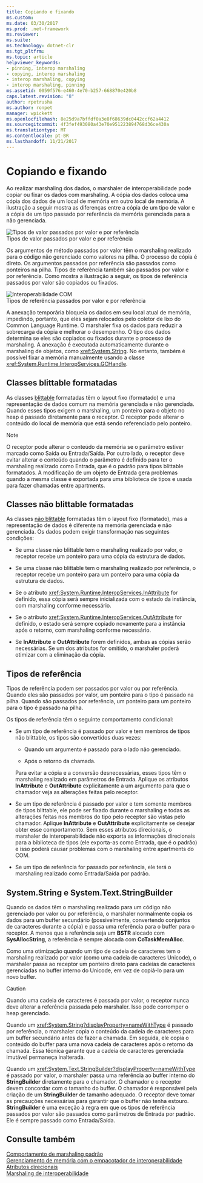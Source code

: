 ```yaml
---
title: Copiando e fixando
ms.custom: 
ms.date: 03/30/2017
ms.prod: .net-framework
ms.reviewer: 
ms.suite: 
ms.technology: dotnet-clr
ms.tgt_pltfrm: 
ms.topic: article
helpviewer_keywords:
- pinning, interop marshaling
- copying, interop marshaling
- interop marshaling, copying
- interop marshaling, pinning
ms.assetid: 0059f576-e460-4e70-b257-668870e420b8
caps.latest.revision: "8"
author: rpetrusha
ms.author: ronpet
manager: wpickett
ms.openlocfilehash: 8e25d9a7bffdf0a3e8f68639dc0442ccf62a4412
ms.sourcegitcommit: 4f3fef493080a43e70e951223894768d36ce430a
ms.translationtype: MT
ms.contentlocale: pt-BR
ms.lasthandoff: 11/21/2017
---
```

# <a name="copying-and-pinning"></a>Copiando e fixando
Ao realizar marshaling dos dados, o marshaler de interoperabilidade pode copiar ou fixar os dados com marshaling. A cópia dos dados coloca uma cópia dos dados de um local de memória em outro local de memória. A ilustração a seguir mostra as diferenças entre a cópia de um tipo de valor e a cópia de um tipo passado por referência da memória gerenciada para a não gerenciada.  
  
 ![Tipos de valor passados por valor e por referência](../../../docs/framework/interop/media/interopmarshalcopy.gif "interopmarshalcopy")  
Tipos de valor passados por valor e por referência  
  
 Os argumentos de método passados por valor têm o marshaling realizado para o código não gerenciado como valores na pilha. O processo de cópia é direto. Os argumentos passados por referência são passados como ponteiros na pilha. Tipos de referência também são passados por valor e por referência. Como mostra a ilustração a seguir, os tipos de referência passados por valor são copiados ou fixados.  
  
 ![Interoperabilidade COM](../../../docs/framework/interop/media/interopmarshalpin.gif "interopmarshalpin")  
Tipos de referência passados por valor e por referência  
  
 A anexação temporária bloqueia os dados em seu local atual de memória, impedindo, portanto, que eles sejam relocados pelo coletor de lixo do Common Language Runtime. O marshaler fixa os dados para reduzir a sobrecarga da cópia e melhorar o desempenho. O tipo dos dados determina se eles são copiados ou fixados durante o processo de marshaling.  A anexação é executada automaticamente durante o marshaling de objetos, como <xref:System.String>. No entanto, também é possível fixar a memória manualmente usando a classe <xref:System.Runtime.InteropServices.GCHandle>.  
  
## <a name="formatted-blittable-classes"></a>Classes blittable formatadas  
 As classes [blittable](../../../docs/framework/interop/blittable-and-non-blittable-types.md) formatadas têm o layout fixo (formatado) e uma representação de dados comum na memória gerenciada e não gerenciada. Quando esses tipos exigem o marshaling, um ponteiro para o objeto no heap é passado diretamente para o receptor. O receptor pode alterar o conteúdo do local de memória que está sendo referenciado pelo ponteiro.  
  
> [!NOTE]
>  O receptor pode alterar o conteúdo da memória se o parâmetro estiver marcado como Saída ou Entrada/Saída. Por outro lado, o receptor deve evitar alterar o conteúdo quando o parâmetro é definido para ter o marshaling realizado como Entrada, que é o padrão para tipos blittable formatados. A modificação de um objeto de Entrada gera problemas quando a mesma classe é exportada para uma biblioteca de tipos e usada para fazer chamadas entre apartments.  
  
## <a name="formatted-non-blittable-classes"></a>Classes não blittable formatadas  
 As classes [não blittable](../../../docs/framework/interop/blittable-and-non-blittable-types.md) formatadas têm o layout fixo (formatado), mas a representação de dados é diferente na memória gerenciada e não gerenciada. Os dados podem exigir transformação nas seguintes condições:  
  
-   Se uma classe não blittable tem o marshaling realizado por valor, o receptor recebe um ponteiro para uma cópia da estrutura de dados.  
  
-   Se uma classe não blittable tem o marshaling realizado por referência, o receptor recebe um ponteiro para um ponteiro para uma cópia da estrutura de dados.  
  
-   Se o atributo <xref:System.Runtime.InteropServices.InAttribute> for definido, essa cópia será sempre inicializada com o estado da instância, com marshaling conforme necessário.  
  
-   Se o atributo <xref:System.Runtime.InteropServices.OutAttribute> for definido, o estado será sempre copiado novamente para a instância após o retorno, com marshaling conforme necessário.  
  
-   Se **InAttribute** e **OutAttribute** forem definidos, ambas as cópias serão necessárias. Se um dos atributos for omitido, o marshaler poderá otimizar com a eliminação da cópia.  
  
## <a name="reference-types"></a>Tipos de referência  
 Tipos de referência podem ser passados por valor ou por referência. Quando eles são passados por valor, um ponteiro para o tipo é passado na pilha. Quando são passados por referência, um ponteiro para um ponteiro para o tipo é passado na pilha.  
  
 Os tipos de referência têm o seguinte comportamento condicional:  
  
-   Se um tipo de referência é passado por valor e tem membros de tipos não blittable, os tipos são convertidos duas vezes:  
  
    -   Quando um argumento é passado para o lado não gerenciado.  
  
    -   Após o retorno da chamada.  
  
     Para evitar a cópia e a conversão desnecessárias, esses tipos têm o marshaling realizado em parâmetros de Entrada. Aplique os atributos **InAttribute** e **OutAttribute** explicitamente a um argumento para que o chamador veja as alterações feitas pelo receptor.  
  
-   Se um tipo de referência é passado por valor e tem somente membros de tipos blittable, ele pode ser fixado durante o marshaling e todas as alterações feitas nos membros do tipo pelo receptor são vistas pelo chamador. Aplique **InAttribute** e **OutAttribute** explicitamente se desejar obter esse comportamento. Sem esses atributos direcionais, o marshaler de interoperabilidade não exporta as informações direcionais para a biblioteca de tipos (ele exporta-as como Entrada, que é o padrão) e isso poderá causar problemas com o marshaling entre apartments do COM.  
  
-   Se um tipo de referência for passado por referência, ele terá o marshaling realizado como Entrada/Saída por padrão.  
  
## <a name="systemstring-and-systemtextstringbuilder"></a>System.String e System.Text.StringBuilder  
 Quando os dados têm o marshaling realizado para um código não gerenciado por valor ou por referência, o marshaler normalmente copia os dados para um buffer secundário (possivelmente, convertendo conjuntos de caracteres durante a cópia) e passa uma referência para o buffer para o receptor. A menos que a referência seja um **BSTR** alocado com **SysAllocString**, a referência é sempre alocada com **CoTaskMemAlloc**.  
  
 Como uma otimização quando um tipo de cadeia de caracteres tem o marshaling realizado por valor (como uma cadeia de caracteres Unicode), o marshaler passa ao receptor um ponteiro direto para cadeias de caracteres gerenciadas no buffer interno do Unicode, em vez de copiá-lo para um novo buffer.  
  
> [!CAUTION]
>  Quando uma cadeia de caracteres é passada por valor, o receptor nunca deve alterar a referência passada pelo marshaler. Isso pode corromper o heap gerenciado.  
  
 Quando um <xref:System.String?displayProperty=nameWithType> é passado por referência, o marshaler copia o conteúdo da cadeia de caracteres para um buffer secundário antes de fazer a chamada. Em seguida, ele copia o conteúdo do buffer para uma nova cadeia de caracteres após o retorno da chamada. Essa técnica garante que a cadeia de caracteres gerenciada imutável permaneça inalterada.  
  
 Quando um <xref:System.Text.StringBuilder?displayProperty=nameWithType> é passado por valor, o marshaler passa uma referência ao buffer interno do **StringBuilder** diretamente para o chamador. O chamador e o receptor devem concordar com o tamanho do buffer. O chamador é responsável pela criação de um **StringBuilder** de tamanho adequado. O receptor deve tomar as precauções necessárias para garantir que o buffer não tenha estouro. **StringBuilder** é uma exceção à regra em que os tipos de referência passados por valor são passados como parâmetros de Entrada por padrão. Ele é sempre passado como Entrada/Saída.  
  
## <a name="see-also"></a>Consulte também  
 [Comportamento de marshaling padrão](../../../docs/framework/interop/default-marshaling-behavior.md)  
 [Gerenciamento de memória com o empacotador de interoperabilidade](http://msdn.microsoft.com/en-us/417206ce-ee3e-4619-9529-0c0b686c7bee)  
 [Atributos direcionais](http://msdn.microsoft.com/en-us/241ac5b5-928e-4969-8f58-1dbc048f9ea2)  
 [Marshaling de interoperabilidade](../../../docs/framework/interop/interop-marshaling.md)
